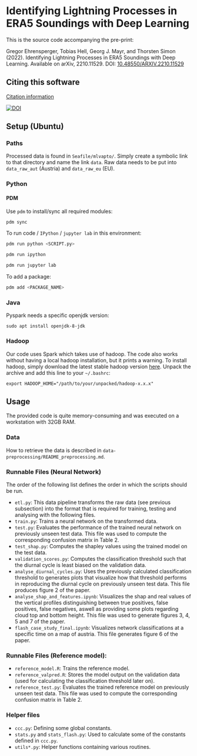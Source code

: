 # Identifying Lightning Processes in ERA5 Soundings with Deep Learning

This is the source code accompanying the pre-print:

Gregor Ehrensperger, Tobias Hell, Georg J. Mayr, and Thorsten Simon (2022). Identifying Lightning Processes in ERA5 Soundings with Deep Learning. Available on arXiv, 2210.11529. DOI: [10.48550/ARXIV.2210.11529](https://doi.org/10.48550/arXiv.2210.11529)

## Citing this software
[Citation information](CITATION.cff)

[![DOI](https://zenodo.org/badge/550170268.svg)](https://zenodo.org/badge/latestdoi/550170268)


## Setup (Ubuntu)
### Paths
Processed data is found in `Seafile/mlvapto/`. Simply create a symbolic link to that directory and name the link `data`. Raw data needs to be put into `data_raw_aut` (Austria) and `data_raw_eu` (EU).

### Python
#### PDM
Use `pdm` to install/sync all required modules:
```bash
pdm sync
```

To run code / `IPython` / `jupyter lab` in this environment:
```bash
pdm run python <SCRIPT.py>

pdm run ipython

pdm run jupyter lab
```

To add a package:
```bash
pdm add <PACKAGE_NAME>
```

### Java
Pyspark needs a specific openjdk version:
```
sudo apt install openjdk-8-jdk
```

### Hadoop
Our code uses Spark which takes use of hadoop. The code also works without having a local hadoop installation, but it prints a warning.
To install hadoop, simply download the latest stable hadoop version [here](https://downloads.apache.org/hadoop/common/stable/). Unpack
the archive and add this line to your `~/.bashrc`:
```
export HADOOP_HOME="/path/to/your/unpacked/hadoop-x.x.x"
```

## Usage

The provided code is quite memory-consuming and was executed on a workstation with 32GB RAM.

### Data
How to retrieve the data is described in `data-preprocessing/README_preprocessing.md`.

### Runnable Files (Neural Network)
The order of the following list defines the order in which the scripts should be run.
- `etl.py`: This data pipeline transforms the raw data (see previous subsection) into the format that is required for training, testing and analysing with the following files.
- `train.py`: Trains a neural network on the transformed data.
- `test.py`: Evaluates the performance of the trained neural network on previously unseen test data. This file was used to compute the corresponding confusion matrix in Table 2.
- `test_shap.py`: Computes the shapley values using the trained model on the test data.
- `validation_scores.py`: Computes the classification threshold such that the diurnal cycle is least biased on the validation data.
- `analyse_diurnal_cycles.py`: Uses the previously calculated classification threshold to generates plots that visualize how that threshold performs in reproducing the diurnal cycle on previously unseen test data. This file produces figure 2 of the paper.
- `analyse_shap_and_features.ipynb`: Visualizes the shap and real values of the vertical profiles distinguishing between true positives, false positives, false negatives, aswell as providing some plots regarding cloud top and bottom height. This file was used to generate figures 3, 4, 5 and 7 of the paper.
- `flash_case_study_final.ipynb`: Visualizes network classifications at a specific time on a map of austria. This file generates figure 6 of the paper.

### Runnable Files (Reference model):
- `reference_model.R`: Trains the reference model.
- `reference_valpred.R`: Stores the model output on the validation data (used for calculating the classification threshold later on).
- `reference_test.py`: Evaluates the trained reference model on previously unseen test data. This file was used to compute the corresponding confusion matrix in Table 2.

### Helper files
- `ccc.py`: Defining some global constants.
- `stats.py` and `stats_flash.py`: Used to calculate some of the constants defined in `ccc.py`.
- `utils*.py`: Helper functions containing various routines.
